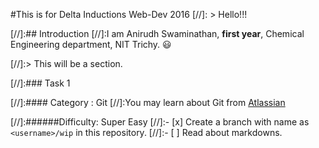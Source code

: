 #This is for Delta Inductions Web-Dev 2016
[//]: > Hello!!!

[//]:## Introduction
[//]:I am Anirudh Swaminathan, **first year**, Chemical Engineering department, NIT Trichy. :smiley:


 [//]:> This will be a section.

[//]:### Task 1

[//]:#### Category : Git
[//]:You may learn about Git from [Atlassian](https://www.atlassian.com/git/tutorials/)

[//]:######Difficulty: Super Easy
[//]:- [x] Create a branch with name as `<username>/wip` in this repository.
[//]:- [ ] Read about markdowns.
